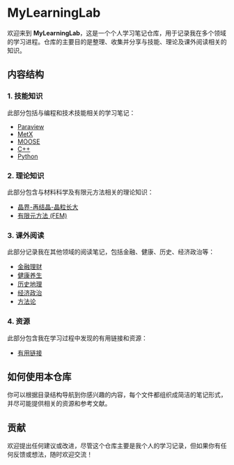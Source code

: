 # MyLearningLab

欢迎来到 **MyLearningLab**，这是一个个人学习笔记仓库，用于记录我在多个领域的学习进程。仓库的主要目的是整理、收集并分享与技能、理论及课外阅读相关的知识。

## 内容结构

### 1. **技能知识**
此部分包括与编程和技术技能相关的学习笔记：
- [Paraview](skills/Paraview.md)
- [MetX](skills/MTEX.md)
- [MOOSE](skills/MOOSE.md)
- [C++](skills/C++.md)
- [Python](skills/Python.md)

### 2. **理论知识**
此部分包含与材料科学及有限元方法相关的理论知识：
- [晶界-再结晶-晶粒长大](theories/GB-Rex-GG.md)
- [有限元方法 (FEM)](theories/FEM.md)

### 3. **课外阅读**
此部分记录我在其他领域的阅读笔记，包括金融、健康、历史、经济政治等：
- [金融理财](课外阅读/金融理财.md)
- [健康养生](课外阅读/健康养生.md)
- [历史地理](课外阅读/历史地理.md)
- [经济政治](课外阅读/经济政治.md)
- [方法论](课外阅读/方法论.md)

### 4. **资源**
此部分包含我在学习过程中发现的有用链接和资源：
- [有用链接](resources/UsefulLinks.md)

## 如何使用本仓库

你可以根据目录结构导航到你感兴趣的内容，每个文件都组织成简洁的笔记形式，并尽可能提供相关的资源和参考文献。

## 贡献

欢迎提出任何建议或改进，尽管这个仓库主要是我个人的学习记录，但如果你有任何反馈或想法，随时欢迎交流！
